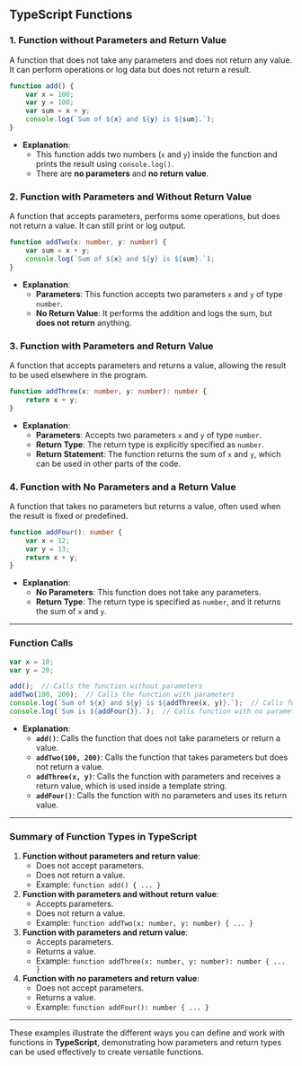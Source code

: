 ## **TypeScript Functions**

### **1. Function without Parameters and Return Value**

A function that does not take any parameters and does not return any value. It can perform operations or log data but does not return a result.

```typescript
function add() {
    var x = 100;
    var y = 100;
    var sum = x + y;
    console.log(`Sum of ${x} and ${y} is ${sum}.`);
}
```

- **Explanation**:
    - This function adds two numbers (`x` and `y`) inside the function and prints the result using `console.log()`.
    - There are **no parameters** and **no return value**.

### **2. Function with Parameters and Without Return Value**

A function that accepts parameters, performs some operations, but does not return a value. It can still print or log output.

```typescript
function addTwo(x: number, y: number) {
    var sum = x + y;
    console.log(`Sum of ${x} and ${y} is ${sum}.`);
}
```

- **Explanation**:
    - **Parameters**: This function accepts two parameters `x` and `y` of type `number`.
    - **No Return Value**: It performs the addition and logs the sum, but **does not return** anything.

### **3. Function with Parameters and Return Value**

A function that accepts parameters and returns a value, allowing the result to be used elsewhere in the program.

```typescript
function addThree(x: number, y: number): number {
    return x + y;
}
```

- **Explanation**:
    - **Parameters**: Accepts two parameters `x` and `y` of type `number`.
    - **Return Type**: The return type is explicitly specified as `number`.
    - **Return Statement**: The function returns the sum of `x` and `y`, which can be used in other parts of the code.

### **4. Function with No Parameters and a Return Value**

A function that takes no parameters but returns a value, often used when the result is fixed or predefined.

```typescript
function addFour(): number {
    var x = 12;
    var y = 13;
    return x + y;
}
```

- **Explanation**:
    - **No Parameters**: This function does not take any parameters.
    - **Return Type**: The return type is specified as `number`, and it returns the sum of `x` and `y`.

---

### **Function Calls**

```typescript
var x = 10;
var y = 20;

add();  // Calls the function without parameters
addTwo(100, 200);  // Calls the function with parameters
console.log(`Sum of ${x} and ${y} is ${addThree(x, y)}.`);  // Calls function with parameters and return value
console.log(`Sum is ${addFour()}.`);  // Calls function with no parameters and return value
```

- **Explanation**:
    - **`add()`**: Calls the function that does not take parameters or return a value.
    - **`addTwo(100, 200)`**: Calls the function that takes parameters but does not return a value.
    - **`addThree(x, y)`**: Calls the function with parameters and receives a return value, which is used inside a template string.
    - **`addFour()`**: Calls the function with no parameters and uses its return value.

---

### **Summary of Function Types in TypeScript**

1. **Function without parameters and return value**:
    - Does not accept parameters.
    - Does not return a value.
    - Example: `function add() { ... }`
2. **Function with parameters and without return value**:
    - Accepts parameters.
    - Does not return a value.
    - Example: `function addTwo(x: number, y: number) { ... }`
3. **Function with parameters and return value**:
    - Accepts parameters.
    - Returns a value.
    - Example: `function addThree(x: number, y: number): number { ... }`
4. **Function with no parameters and return value**:
    - Does not accept parameters.
    - Returns a value.
    - Example: `function addFour(): number { ... }`

---

These examples illustrate the different ways you can define and work with functions in **TypeScript**, demonstrating how parameters and return types can be used effectively to create versatile functions.
